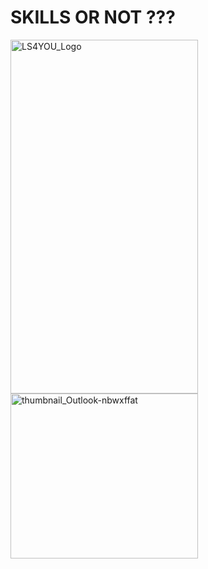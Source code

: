 # SKILLS OR NOT ???
<img width="300" height="566" alt="LS4YOU_Logo" src="https://github.com/user-attachments/assets/78f083ee-7ad9-48d4-ba67-207c70daeabe" />
<img width="300" height="264" alt="thumbnail_Outlook-nbwxffat" src="https://github.com/user-attachments/assets/e822564f-6ada-45a7-b0b1-7671202dd675" />
